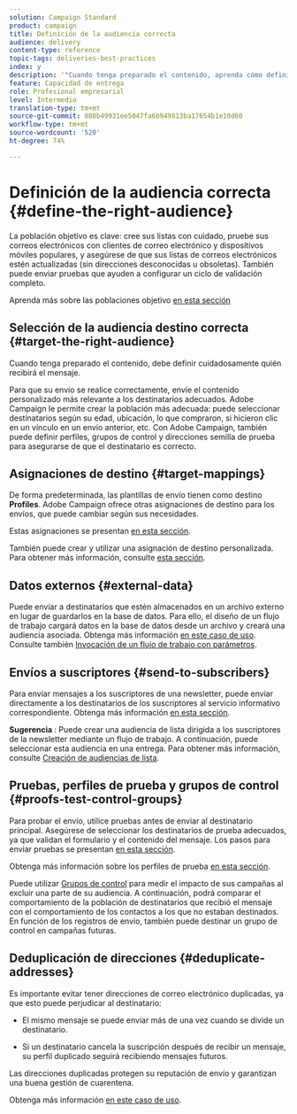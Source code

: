```yaml
---
solution: Campaign Standard
product: campaign
title: Definición de la audiencia correcta
audience: delivery
content-type: reference
topic-tags: deliveries-best-practices
index: y
description: '"Cuando tenga preparado el contenido, aprenda cómo definir cuidadosamente quién recibirá el mensaje".'
feature: Capacidad de entrega
role: Profesional empresarial
level: Intermedio
translation-type: tm+mt
source-git-commit: 088b49931ee5047fa6b949813ba17654b1e10d60
workflow-type: tm+mt
source-wordcount: '520'
ht-degree: 74%

---
```



# Definición de la audiencia correcta {#define-the-right-audience}

La población objetivo es clave: cree sus listas con cuidado, pruebe sus correos electrónicos con clientes de correo electrónico y dispositivos móviles populares, y asegúrese de que sus listas de correos electrónicos estén actualizadas (sin direcciones desconocidas u obsoletas). También puede enviar pruebas que ayuden a configurar un ciclo de validación completo.

Aprenda más sobre las poblaciones objetivo [en esta sección](../../audiences/using/selecting-an-audience-in-a-message.md)

## Selección de la audiencia destino correcta {#target-the-right-audience}

Cuando tenga preparado el contenido, debe definir cuidadosamente quién recibirá el mensaje.

Para que su envío se realice correctamente, envíe el contenido personalizado más relevante a los destinatarios adecuados. Adobe Campaign le permite crear la población más adecuada: puede seleccionar destinatarios según su edad, ubicación, lo que compraron, si hicieron clic en un vínculo en un envío anterior, etc. Con Adobe Campaign, también puede definir perfiles, grupos de control y direcciones semilla de prueba para asegurarse de que el destinatario es correcto.

## Asignaciones de destino {#target-mappings}

De forma predeterminada, las plantillas de envío tienen como destino **Profiles**. Adobe Campaign ofrece otras asignaciones de destino para los envíos, que puede cambiar según sus necesidades.

Estas asignaciones se presentan [en esta sección](../../automating/using/query.md#targeting-dimensions-and-resources).

También puede crear y utilizar una asignación de destino personalizada. Para obtener más información, consulte [esta sección](../../administration/using/target-mappings-in-campaign.md).

## Datos externos {#external-data}

Puede enviar a destinatarios que estén almacenados en un archivo externo en lugar de guardarlos en la base de datos. Para ello, el diseño de un flujo de trabajo cargará datos en la base de datos desde un archivo y creará una audiencia asociada.  Obtenga más información [en este caso de uso](../../automating/using/use-case-calling-workflow.md). Consulte también [Invocación de un flujo de trabajo con parámetros](../../automating/using/calling-a-workflow-with-external-parameters.md).

## Envíos a suscriptores {#send-to-subscribers}

Para enviar mensajes a los suscriptores de una newsletter, puede enviar directamente a los destinatarios de los suscriptores al servicio informativo correspondiente. Obtenga más información [en esta sección](../../audiences/using/about-subscriptions.md).

**Sugerencia** : Puede crear una audiencia de lista dirigida a los suscriptores de la newsletter mediante un flujo de trabajo. A continuación, puede seleccionar esta audiencia en una entrega. Para obtener más información, consulte [Creación de audiencias de lista](../../audiences/using/creating-audiences.md#creating-list-audiences).

## Pruebas, perfiles de prueba y grupos de control {#proofs-test-control-groups}

Para probar el envío, utilice pruebas antes de enviar al destinatario principal.
Asegúrese de seleccionar los destinatarios de prueba adecuados, ya que validan el formulario y el contenido del mensaje. Los pasos para enviar pruebas se presentan [en esta sección](../../sending/using/sending-proofs.md).

Obtenga más información sobre los perfiles de prueba [en esta sección](../../audiences/using/managing-test-profiles.md).

Puede utilizar [Grupos de control](../../sending/using/control-group.md) para medir el impacto de sus campañas al excluir una parte de su audiencia. A continuación, podrá comparar el comportamiento de la población de destinatarios que recibió el mensaje con el comportamiento de los contactos a los que no estaban destinados. En función de los registros de envío, también puede destinar un grupo de control en campañas futuras.

## Deduplicación de direcciones {#deduplicate-addresses}

Es importante evitar tener direcciones de correo electrónico duplicadas, ya que esto puede perjudicar al destinatario:

* El mismo mensaje se puede enviar más de una vez cuando se divide un destinatario.

* Si un destinatario cancela la suscripción después de recibir un mensaje, su perfil duplicado seguirá recibiendo mensajes futuros.

Las direcciones duplicadas protegen su reputación de envío y garantizan una buena gestión de cuarentena.

Obtenga más información [en este caso de uso](../../automating/using/deduplicating-data-imported-file.md).
